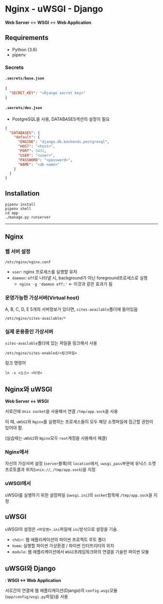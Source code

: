 # Nginx - uWSGI - Django

**Web Server** <-> **WSGI** <-> **Web Application**

## Requirements

- Python (3.6)
- pipenv

### Secrets

#### `.secrets/base.json`

```json
{
  "SECRET_KEY": "<Django secret key>"
}
```

#### `.secrets/dev.json`

- PostgreSQL을 사용, DATABASES섹션의 설정이 필요

```json
{
  "DATABASES": {
    "default": {
      "ENGINE": "django.db.backends.postgresql",
      "HOST": "<host>",
      "PORT": 5432,
      "USER": "<user>",
      "PASSWORD": "<password>",
      "NAME": "<db name>"
    }
  }
}
```

## Installation

```
pipenv install
pipenv shell
cd app
./manage.py runserver
```

---

## Nginx

### 웹 서버 설정

```
/etc/nginx/nginx.conf
```

- `user`: nginx 프로세스를 실행할 유저
- `daemon`: `off`로 나타낼 시, background가 아닌 foreground프로세스로 실행
	- `nginx -g 'daemon off;'` <- 이것과 같은 효과가 됨

### 운영가능한 가상서버(Virtual host)

A, B, C, D, E 5개의 서버정보가 있다면, `sites-available`폴더에 들어있음

```
/etc/nginx/sites-available/*
```

### 실제 운용중인 가상서버

`sites-available`폴더에 있는 파일을 링크해서 사용

```
/etc/nginx/sites-enabled/<링크파일>
```

링크 명령어

```
ln -s <소스> <타겟>
```


## Nginx와 uWSGI

**Web Server <-> WSGI**

서로간에 `Unix socket`을 사용해서 연결 `/tmp/app.sock`을 사용

이 때, `uWSGI`와 `Nginx`를 실행하는 프로세스들이 모두 해당 소켓파일에 접근할 권한이 있어야 함.

(실습때는 `uWSGI`와 `Nginx`모두 `root`계정을 사용해서 해결)

### Nginx에서

자신의 가상서버 설정 (`server`블록)의 `location`에서, `uwsgi_pass`부분에 유닉스 소켓 프로토콜과 위치(`unix://`, `/tmp/app.sock`)을 지정

### uWSGI에서

uWSGI를 실행하기 위한 설정파일 (`uwsgi.ini`)의 `socket`항목에 `/tmp/app.sock`을 지정

## uWSGI

uWSGI의 설정은 `<파일명>.ini`파일에 `ini`방식으로 설정을 기술.

- `chdir`: 웹 애플리케이션의 파이썬 프로젝트 루트 폴더
- `home`: 실행할 파이썬 가상환경 / 파이썬 인터프리터의 위치
- `module`: 웹 애플리케이션에서 `WSGI`프레임워크와의 연결을 기술한 파이썬 모듈

## uWSGI와 Django
:
**WSGI <-> Web Application**

서로간의 연결에 웹 애플리케이션(Django)의 `config.wsgi`모듈 (`app/config/wsgi.py`파일)을 사용
